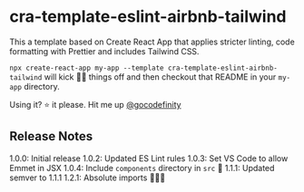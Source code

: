 # cra-template-eslint-airbnb-tailwind

This a template based on Create React App that applies stricter linting, code formatting with Prettier and includes Tailwind CSS.

`npx create-react-app my-app --template cra-template-eslint-airbnb-tailwind` will kick 🦵🏾 things off and then checkout that README in your `my-app` directory.

Using it? ⭐ it please. Hit me up [@gocodefinity](https://twitter.com/GoCodeFinity)

## Release Notes

1.0.0: Initial release
1.0.2: Updated ES Lint rules
1.0.3: Set VS Code to allow Emmet in JSX
1.0.4: Include `components` directory in `src` 🤯
1.1.1: Updated semver to 1.1.1
1.2.1: Absolute imports 👩🏾‍💻